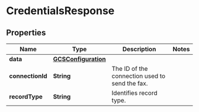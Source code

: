 

# CredentialsResponse


## Properties

| Name | Type | Description | Notes |
|------------ | ------------- | ------------- | -------------|
|**data** | [**GCSConfiguration**](GCSConfiguration.md) |  |  |
|**connectionId** | **String** | The ID of the connection used to send the fax. |  |
|**recordType** | **String** | Identifies record type. |  |



